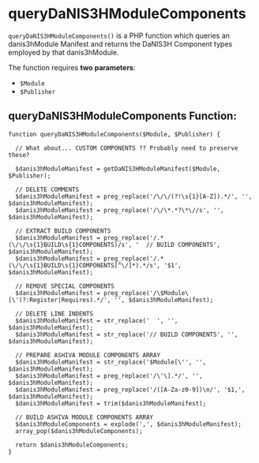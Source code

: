 # queryDaNIS3HModuleComponents
`queryDaNIS3HModuleComponents()` is a PHP function which queries an danis3hModule Manifest and returns the DaNIS3H Component types employed by that danis3hModule.

The function requires **two parameters**:

 - `$Module`
 - `$Publisher`

## queryDaNIS3HModuleComponents Function:

```
function queryDaNIS3HModuleComponents($Module, $Publisher) {

  // What about... CUSTOM COMPONENTS ?? Probably need to preserve these?

  $danis3hModuleManifest = getDaNIS3HModuleManifest($Module, $Publisher);
  
  // DELETE COMMENTS
  $danis3hModuleManifest = preg_replace('/\/\/(?!\s{1}[A-Z]).*/', '', $danis3hModuleManifest);
  $danis3hModuleManifest = preg_replace('/\/\*.*?\*\//s', '', $danis3hModuleManifest);
  
  // EXTRACT BUILD COMPONENTS
  $danis3hModuleManifest = preg_replace('/.*(\/\/\s{1}BUILD\s{1}COMPONENTS)/s', '  // BUILD COMPONENTS', $danis3hModuleManifest);
  $danis3hModuleManifest = preg_replace('/.*(\/\/\s{1}BUILD\s{1}COMPONENTS[^\/]*).*/s', '$1', $danis3hModuleManifest);

  // REMOVE SPECIAL COMPONENTS
  $danis3hModuleManifest = preg_replace('/\$Module\[\'(?:Register|Requires).*/', '', $danis3hModuleManifest);

  // DELETE LINE INDENTS
  $danis3hModuleManifest = str_replace('  ', '', $danis3hModuleManifest);
  $danis3hModuleManifest = str_replace('// BUILD COMPONENTS', '', $danis3hModuleManifest);

  // PREPARE ASHIVA MODULE COMPONENTS ARRAY
  $danis3hModuleManifest = str_replace('$Module[\'', '', $danis3hModuleManifest);
  $danis3hModuleManifest = preg_replace('/\'\].*/', '', $danis3hModuleManifest);
  $danis3hModuleManifest = preg_replace('/([A-Za-z0-9])\n/', '$1,', $danis3hModuleManifest);
  $danis3hModuleManifest = trim($danis3hModuleManifest);

  // BUILD ASHIVA MODULE COMPONENTS ARRAY  
  $danis3hModuleComponents = explode(',', $danis3hModuleManifest);
  array_pop($danis3hModuleComponents);

  return $danis3hModuleComponents;
}
```
